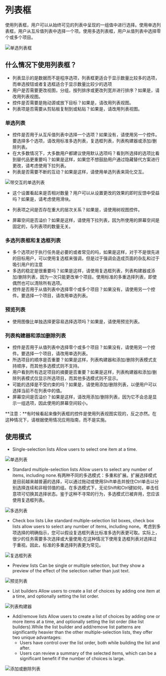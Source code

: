 # 列表框
使用列表框，用户可以从始终可见的列表中呈现的一组值中进行选择。使用单选列表框，用户从互斥值列表中选择一个项。使用多选列表框，用户从值列表中选择零个或多个项目。

![单选列表框](https://i-msdn.sec.s-msft.com/dynimg/IC725315.png)

## 什么情况下使用列表框？

 - 列表显示的是数据而不是程序选项，列表框更适合于显示数量比较多的选项，而单选按钮或者复选框适合于显示数量比较少的选项
 - 用户是否需要更改视图，分组，按列排序或更改列宽并进行排序？如果是，请改用列表视图。
 - 控件是否需要是拖动源或放下目标？如果是，请改用列表视图。
 - 列表项是否需要从剪贴板复制到或粘贴？如果是，请改用列表视图。
 
### 单选列表
 - 控件是否用于从互斥值列表中选择一个选项？如果没有，请使用另一个控件。要选择多个选项，请改用标准多选列表，复选框列表，列表构建器或添加/删除列表。
 - 在大多数情况下，大多数用户都建议使用默认选项吗？看到所选择的选项比看到替代品更重要吗？如果是这样，如果您不想鼓励用户通过隐藏替代方案进行更改，请考虑使用下拉列表。
 - 列表是否需要不断的互动？如果是这样，请使用单选列表来简化交互。

 ![带交互的单选列表](https://i-msdn.sec.s-msft.com/dynimg/IC725317.png)
 

 - 这个设置看起来是否相对数量？用户可以从设置更改的效果的即时反馈中受益吗？如果是，请考虑使用滑块。

 - 列表项之间是否存在重大的层次关系？如果是，请使用树视图控件。
 - 屏幕空间是否溢价？如果是这样，请使用下拉列表，因为所使用的屏幕空间是固定的，与列表项的数量无关。

### 多选列表框和复选框列表

 - 多个选项对于执行任务是必要的或者常见的吗，如果是这样，对于不是很先进的目标用户，可以使用复选框来强调，但是过于强调会造成页面的杂乱和过于吸引用户的注意
 - 多选的稳定是很重要吗？如果是这样，请使用复选框列表，列表构建器或添加/删除列表，因为一次只能更改单个项目。使用标准的多重选择列表，即使偶然也可以清除所有选项。
 - 控件是否用于从值列表中选择零个或多个项目？如果没有，请使用另一个控件。要选择一个项目，请改用单选列表。


### 预览列表

 - 使用图像比单独选择更容易选择选项吗？如果是，请使用预览列表。

### 列表构建器和添加删除列表

 - 控件是否用于从值列表中选择零个或多个项目？如果没有，请使用另一个控件。要选择一个项目，请改用单选列表。
 - 所选项目的顺序是否重要？如果是这样，列表构建器和添加/删除列表模式支持顺序，而其他多选模式则不支持。
 - 用户看到所有选定项目的摘要是否重要？如果是这样，列表构建器和添加/删除列表模式仅显示所选项目，而其他多选模式则不显示。
 - 可能的选择是不受约束的吗？如果是，请使用添加/删除列表，以便用户可以选择当前不在列表中的值。
 - 屏幕空间是否溢价？如果是这样，请改用添加/删除列表，因为它不会总是显示一组选项，因此使用的屏幕空间较小。

**注意：**有时候看起来像列表框的控件是使用列表视图实现的，反之亦然。在这种情况下，请根据使用情况应用指南，而不是实施。


## 使用模式

 - Single-selection lists Allow users to select one item at a time.
 
![单选列表](https://i-msdn.sec.s-msft.com/dynimg/IC725318.png)

 - Standard multiple-selection lists Allow users to select any number of items, including none.有两种不同的多选模式：多重和扩展。扩展选择模式是目前越来越普遍的选择，可以通过拖动或使用Shift单击并按住Ctrl单击以分别选择连续和非相邻值的组。在多选模式下，无论Shift和Ctrl键如何，单击任意项可切换其选择状态。鉴于这种不寻常的行为，多选模式已被弃用，您应该使用复选框列表。

 ![多选列表](https://i-msdn.sec.s-msft.com/dynimg/IC725319.png)
 
 - Check box lists Like standard multiple-selection list boxes, check box lists allow users to select any number of items, including none。考虑到多项选择的明确指示，您可以假设复选框列表比标准多选列表更可取。实际上，很少的任务需要多次选择或大量使用;在这种情况下使用复选框列表对选择过于重视。因此，标准的多重选择列表更为常见。
 
![复选框列表](https://i-msdn.sec.s-msft.com/dynimg/IC725320.png)

 - Preview lists Can be single or multiple selection, but they show a preview of the effect of the selection rather than just text.

![预览列表](https://i-msdn.sec.s-msft.com/dynimg/IC725321.png)

 - List builders Allow users to create a list of choices by adding one item at a time, and optionally setting the list order.

![列表构建器](https://i-msdn.sec.s-msft.com/dynimg/IC725322.png)
 
 - Add/remove lists Allow users to create a list of choices by adding one or more items at a time, and optionally setting the list order (like list builders).While the list builder and add/remove list patterns are significantly heavier than the other multiple-selection lists, they offer two unique advantages:
   - Users have control over the list order, both while building the list and after.
   - Users can review a summary of the selected items, which can be a significant benefit if the number of choices is large.

![添加或删除列表](https://i-msdn.sec.s-msft.com/dynimg/IC725323.png)


 
